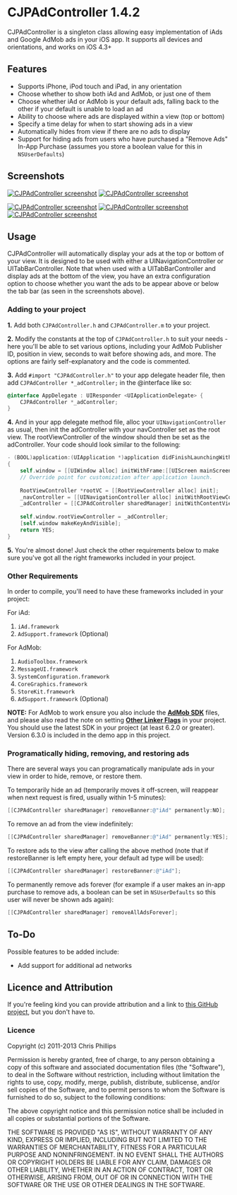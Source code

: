 # CJPAdController 1.4.2

CJPAdController is a singleton class allowing easy implementation of iAds and Google AdMob ads in your iOS app. It supports all devices and orientations, and works on iOS 4.3+

## Features
* Supports iPhone, iPod touch and iPad, in any orientation
* Choose whether to show both iAd and AdMob, or just one of them
* Choose whether iAd or AdMob is your default ads, falling back to the other if your default is unable to load an ad
* Ability to choose where ads are displayed within a view (top or bottom)
* Specify a time delay for when to start showing ads in a view
* Automatically hides from view if there are no ads to display
* Support for hiding ads from users who have purchased a "Remove Ads" In-App Purchase (assumes you store a boolean value for this in `NSUserDefaults`)

## Screenshots

[![CJPAdController screenshot](http://i.imgur.com/6PMvwBom.png)](http://i.imgur.com/6PMvwBo.png) [![CJPAdController screenshot](http://i.imgur.com/hLGgUkZm.png)](http://i.imgur.com/hLGgUkZ.png)

[![CJPAdController screenshot](http://i.imgur.com/c0mvCv2m.png)](http://i.imgur.com/c0mvCv2.png) [![CJPAdController screenshot](http://i.imgur.com/MFA5gqkm.png)](http://i.imgur.com/MFA5gqk.png) [![CJPAdController screenshot](http://i.imgur.com/MFXBdskm.png)](http://i.imgur.com/MFXBdsk.png)

## Usage

CJPAdController will automatically display your ads at the top or bottom of your view. It is designed to be used with either a UINavigationController or UITabBarController. Note that when used with a UITabBarController and display ads at the bottom of the view, you have an extra configuration option to choose whether you want the ads to be appear above or below the tab bar (as seen in the screenshots above).

### Adding to your project

**1.** Add both `CJPAdController.h` and `CJPAdController.m` to your project. 

**2.** Modify the constants at the top of `CJPAdController.h` to suit your needs - here you'll be able to set various options, including your AdMob Publisher ID, position in view, seconds to wait before showing ads, and more. The options are fairly self-explanatory and the code is commented.

**3.** Add `#import "CJPAdController.h"` to your app delegate header file, then add `CJPAdController *_adController;` in the @interface like so:

```objective-c
@interface AppDelegate : UIResponder <UIApplicationDelegate> {
    CJPAdController *_adController;
}
```

**4.** And in your app delegate method file, alloc your `UINavigationController` as usual, then init the adController with your navController set as the root view. The rootViewController of the window should then be set as the adController. Your code should look similar to the following:

```objective-c
- (BOOL)application:(UIApplication *)application didFinishLaunchingWithOptions:(NSDictionary *)launchOptions
{
    self.window = [[UIWindow alloc] initWithFrame:[[UIScreen mainScreen] bounds]];
    // Override point for customization after application launch.
    
    RootViewController *rootVC = [[RootViewController alloc] init];
    _navController = [[UINavigationController alloc] initWithRootViewController:rootVC];
    _adController = [[CJPAdController sharedManager] initWithContentViewController:_navController];
    
    self.window.rootViewController = _adController;
    [self.window makeKeyAndVisible];
    return YES;
}
```

**5.** You're almost done! Just check the other requirements below to make sure you've got all the right frameworks included in your project.
  
### Other Requirements
In order to compile, you'll need to have these frameworks included in your project:

For iAd:

  1. `iAd.framework`
  2. `AdSupport.framework` (Optional)
  
For AdMob:

  1. `AudioToolbox.framework`
  2. `MessageUI.framework`
  3. `SystemConfiguration.framework`
  4. `CoreGraphics.framework`
  5. `StoreKit.framework`
  6. `AdSupport.framework` (Optional)

  
**NOTE:** For AdMob to work ensure you also include the [**AdMob SDK**](https://developers.google.com/mobile-ads-sdk/download#downloadios) files, and please also read the note on setting [**Other Linker Flags**](https://developers.google.com/mobile-ads-sdk/docs/) in your project. You should use the latest SDK in your project (at least 6.2.0 or greater). Version 6.3.0 is included in the demo app in this project.


### Programatically hiding, removing, and restoring ads
There are several ways you can programatically manipulate ads in your view in order to hide, remove, or restore them.

To temporarily hide an ad (temporarily moves it off-screen, will reappear when next request is fired, usually within 1-5 minutes):
```objective-c
[[CJPAdController sharedManager] removeBanner:@"iAd" permanently:NO];
```

To remove an ad from the view indefinitely:
```objective-c
[[CJPAdController sharedManager] removeBanner:@"iAd" permanently:YES];
```

To restore ads to the view after calling the above method (note that if restoreBanner is left empty here, your default ad type will be used):
```objective-c
[[CJPAdController sharedManager] restoreBanner:@"iAd"];
```

To permanently remove ads forever (for example if a user makes an in-app purchase to remove ads, a boolean can be set in `NSUserDefaults` so this user will never be shown ads again):
```objective-c
[[CJPAdController sharedManager] removeAllAdsForever];
```

## To-Do
Possible features to be added include:

* Add support for additional ad networks


## Licence and Attribution
If you're feeling kind you can provide attribution and a link to [this GitHub project](https://github.com/chrisjp/CJPAdController), but you don't have to.

### Licence
Copyright (c) 2011-2013 Chris Phillips

Permission is hereby granted, free of charge, to any person obtaining a copy
of this software and associated documentation files (the "Software"), to deal
in the Software without restriction, including without limitation the rights
to use, copy, modify, merge, publish, distribute, sublicense, and/or sell
copies of the Software, and to permit persons to whom the Software is
furnished to do so, subject to the following conditions:

The above copyright notice and this permission notice shall be included
in all copies or substantial portions of the Software.

THE SOFTWARE IS PROVIDED "AS IS", WITHOUT WARRANTY OF ANY KIND, EXPRESS OR
IMPLIED, INCLUDING BUT NOT LIMITED TO THE WARRANTIES OF MERCHANTABILITY,
FITNESS FOR A PARTICULAR PURPOSE AND NONINFRINGEMENT. IN NO EVENT SHALL THE
AUTHORS OR COPYRIGHT HOLDERS BE LIABLE FOR ANY CLAIM, DAMAGES OR OTHER
LIABILITY, WHETHER IN AN ACTION OF CONTRACT, TORT OR OTHERWISE, ARISING FROM,
OUT OF OR IN CONNECTION WITH THE SOFTWARE OR THE USE OR OTHER DEALINGS IN
THE SOFTWARE.